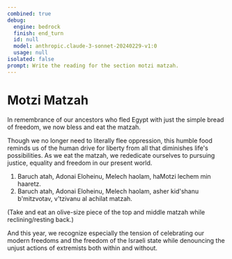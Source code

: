 ```yaml
---
combined: true
debug:
  engine: bedrock
  finish: end_turn
  id: null
  model: anthropic.claude-3-sonnet-20240229-v1:0
  usage: null
isolated: false
prompt: Write the reading for the section motzi matzah.
---
```


# Motzi Matzah

In remembrance of our ancestors who fled Egypt with just the simple bread of freedom, we now bless and eat the matzah.

Though we no longer need to literally flee oppression, this humble food reminds us of the human drive for liberty from all that diminishes life's possibilities. As we eat the matzah, we rededicate ourselves to pursuing justice, equality and freedom in our present world.

1. Baruch atah, Adonai Eloheinu, Melech haolam, haMotzi lechem min haaretz.
2. Baruch atah, Adonai Eloheinu, Melech haolam, asher kid'shanu b'mitzvotav, v'tzivanu al achilat matzah.

(Take and eat an olive-size piece of the top and middle matzah while reclining/resting back.)

And this year, we recognize especially the tension of celebrating our modern freedoms and the freedom of the Israeli state while denouncing the unjust actions of extremists both within and without.
